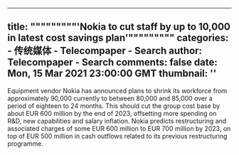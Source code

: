 
---
title: """""""""'Nokia to cut staff by up to 10,000 in latest cost savings plan'"""""""""
categories: 
    - 传统媒体
    - Telecompaper - Search
author: Telecompaper - Search
comments: false
date: Mon, 15 Mar 2021 23:00:00 GMT
thumbnail: ''
---

<div>   
Equipment vendor Nokia has announced plans to shrink its workforce from approximately 90,000 currently to between 80,000 and 85,000 over a period of eighteen to 24 months. This should cut the group cost base by about EUR 600 million by the end of 2023, offsetting more spending on R&D, new capabilities and salary inflation. Nokia predicts restructuring and associated charges of some EUR 600 million to EUR 700 million by 2023, on top of EUR 500 million in cash outflows related to its previous restructuring programme.
      
</div>
            